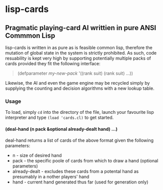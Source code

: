 lisp-cards
===========

## Pragmatic playing-card AI writtien in pure ANSI Commmon Lisp ##
lisp-cards is written in as pure as is feasible common lisp, therefore the
mutation of global state in the system is strictly prohibited. As such,
code resuability is kept very high by supporting potentially multiple packs of cards
provided they fit the following interface:

> (defparameter *my-new-pack*
>   '((rank suit) (rank suit) ...))

Likewise, the AI and even the game engine may be recycled simply by supplying
the counting and decision algorithms with a new lookup table.

### Usage ###
To load, simply `cd` into the directory of the file, launch your favourite
lisp interpreter and type `(load 'cards.cl)` to get started.

#### (deal-hand (n pack &optional already-dealt hand) ...)
deal-hand returns a list of cards of the above format given the following parameters:
- n - size of desired hand
- pack - the specific poole of cards from which to draw a hand
(optional parameters)
- already-dealt - excludes these cards from a potental hand as presumably
in a nother players' hand
- hand - current hand generated thus far (used for generation only)
